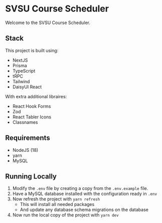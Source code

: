 # SVSU Course Scheduler

Welcome to the SVSU Course Scheduler.

## Stack

This project is built using:

- NextJS
- Prisma
- TypeScript
- tRPC
- Tailwind
- DaisyUI React

With extra additional libraires:

- React Hook Forms
- Zod
- React Tabler Icons
- Classnames

## Requirements

- NodeJS (18)
- yarn
- MySQL

## Running Locally

1. Modify the `.env` file by creating a copy from the `.env.example` file.
2. Have a MySQL database installed with the configuration ready in `.env`
3. Now refresh the project with `yarn refresh`
   - This will install all needed packages
   - And update any database schema migrations on the database
4. Now run the local copy of the project with `yarn dev`
